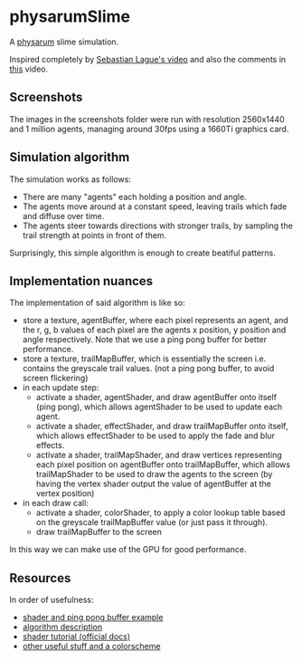 # physarumSlime

A [physarum](https://en.wikipedia.org/wiki/Physarum_polycephalum#Situational_behavior) slime simulation.

Inspired completely by [Sebastian Lague's video](https://www.youtube.com/watch?v=X-iSQQgOd1A) and also the comments in [this](https://www.youtube.com/watch?v=vVrQjbX2zLc) video.

## Screenshots
The images in the screenshots folder were run with resolution 2560x1440 and 1 million agents, managing around 30fps using a 1660Ti graphics card.

## Simulation algorithm
The simulation works as follows:
- There are many "agents" each holding a position and angle.
- The agents move around at a constant speed, leaving trails which fade and diffuse over time.
- The agents steer towards directions with stronger trails, by sampling the trail strength at points in front of them.

Surprisingly, this simple algorithm is enough to create beatiful patterns.

## Implementation nuances
The implementation of said algorithm is like so:
- store a texture, agentBuffer, where each pixel represents an agent, and the r, g, b values of each pixel are the agents x position, y position and angle respectively. Note that we use a ping pong buffer for better performance.
- store a texture, trailMapBuffer, which is essentially the screen i.e. contains the greyscale trail values. (not a ping pong buffer, to avoid screen flickering)
- in each update step:
  - activate a shader, agentShader, and draw agentBuffer onto itself (ping pong), which allows agentShader to be used to update each agent.
  - activate a shader, effectShader, and draw trailMapBuffer onto itself, which allows effectShader to be used to apply the fade and blur effects.
  - activate a shader, trailMapShader, and draw vertices representing each pixel position on agentBuffer onto trailMapBuffer, which allows trailMapShader to be used to draw the agents to the screen (by having the vertex shader output the value of agentBuffer at the vertex position)
- in each draw call:
  - activate a shader, colorShader, to apply a color lookup table based on the greyscale trailMapBuffer value (or just pass it through).
  - draw trailMapBuffer to the screen

In this way we can make use of the GPU for good performance.

## Resources
In order of usefulness:
- [shader and ping pong buffer example](https://github.com/openframeworks/openFrameworks/blob/master/examples/gl/gpuParticleSystemExample)
- [algorithm description](https://cargocollective.com/sagejenson/physarum)
- [shader tutorial (official docs)](https://openframeworks.cc/ofBook/chapters/shaders.html)
- [other useful stuff and a colorscheme](http://maciejmatyka.blogspot.com/2022/01/compute-shaders-in-open-frameworks.html)
